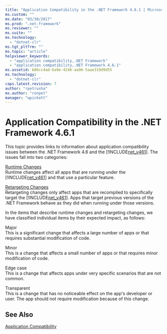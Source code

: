 ```yaml
---
title: "Application Compatibility in the .NET Framework 4.6.1 | Microsoft Docs"
ms.custom: ""
ms.date: "03/30/2017"
ms.prod: ".net-framework"
ms.reviewer: ""
ms.suite: ""
ms.technology: 
  - "dotnet-clr"
ms.tgt_pltfrm: ""
ms.topic: "article"
helpviewer_keywords: 
  - "application compatibility,.NET Framework"
  - "application compatibility,.NET Framework 4.6.1"
ms.assetid: b86cc4ad-6a9e-4246-aa96-5aae319d9d55
ms.technology: 
  - "dotnet-clr"
caps.latest.revision: 7
author: "rpetrusha"
ms.author: "ronpet"
manager: "wpickett"
---
```

# Application Compatibility in the .NET Framework 4.6.1
This topic provides links to information about application compatibility issues between the .NET Framework 4.6 and the [!INCLUDE[net_v461](../../../includes/net-v461-md.md)]. The issues fall into two categories:  
  
 [Runtime Changes](../../../docs/framework/migration-guide/runtime-changes-in-the-net-framework-4-6-1.md)  
 Runtime changes affect all apps that are running under the [!INCLUDE[net_v461](../../../includes/net-v461-md.md)] and that use a particular feature.  
  
 [Retargeting Changes](../../../docs/framework/migration-guide/retargeting-changes-in-the-net-framework-4-6-1.md)  
 Retargeting changes only affect apps that are recompiled to specifically target the [!INCLUDE[net_v461](../../../includes/net-v461-md.md)]. Apps that target previous versions of the .NET Framework behave as they did when running under those versions.  
  
 In the items that describe runtime changes and retargeting changes, we have classified individual items by their expected impact, as follows:  
  
 Major  
 This is a significant change that affects a large number of apps or that requires substantial modification of code.  
  
 Minor  
 This is a change that affects a small number of apps or that requires minor modification of code.  
  
 Edge case  
 This is a change that affects apps under very specific scenarios that are not common.  
  
 Transparent  
 This is a change that has no noticeable effect on the app's developer or user. The app should not require modification because of this change.  
  
## See Also  
 [Application Compatibility](../../../docs/framework/migration-guide/application-compatibility.md)